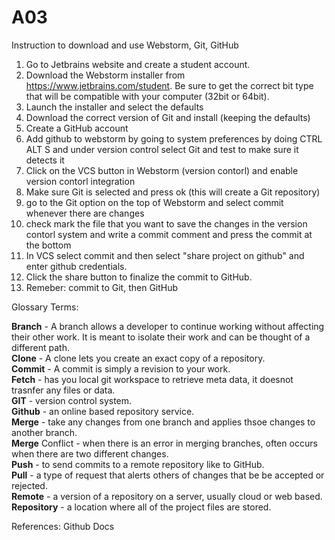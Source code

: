 # A03

Instruction to download and use Webstorm, Git, GitHub <br />

1. Go to Jetbrains website and create a student account.<br />
2. Download the Webstorm installer from https://www.jetbrains.com/student. Be sure to get the correct bit type that will be compatible with your computer (32bit or 64bit).<br />
3. Launch the installer and select the defaults <br />
4. Download the correct version of Git and install (keeping the defaults) <br />
5. Create a GitHub account  <br />
6. Add github to webstorm by going to system preferences by doing CTRL ALT S and under version control select Git and test to make sure it detects it<br />
7. Click on the VCS button in Webstorm (version contorl) and enable version contorl integration<br />
8. Make sure Git is selected and press ok (this will create a Git repository)<br />
9. go to the Git option on the top of Webstorm and select commit whenever there are changes<br />
10. check mark the file that you want to save the changes in the version contorl system and write a commit comment and press the commit at the bottom<br />
11. In VCS select commit and then select "share project on github" and enter github credentials.<br />
12. Click the share button to finalize the commit to GitHub.<br />
13. Remeber: commit to Git, then GitHub<br />





Glossary Terms: <br />

**Branch** -  A branch allows a developer to continue working without affecting their other work. It is meant to isolate their work and can be thought of a different path. <br />
**Clone** - A clone lets you create an exact copy of a repository. <br />
**Commit** - A commit is simply a revision to your work. <br />
**Fetch** - has you local git workspace to retrieve meta data, it doesnot trasnfer any files or data. <br />
**GIT** - version control system. <br />
**Github** - an online based repository service. <br />
**Merge** - take any changes from one branch and applies thsoe changes to another branch. <br />
**Merge** Conflict - when there is an error in merging branches, often occurs when there are two different changes. <br />
**Push** - to send commits to a remote repository like to GitHub. <br />
**Pull** - a type of request that alerts others of changes that be be accepted or rejected. <br />
**Remote** - a version of a repository on a server, usually cloud or web based. <br />
**Repository** - a location where all of the project files are stored. <br />


References: Github Docs
